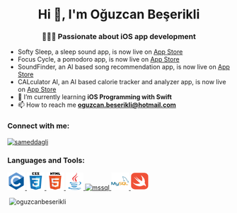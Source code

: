 <h1 align="center">Hi 👋, I'm Oğuzcan Beşerikli</h1>
<h3 align="center">👨🏻‍💻 Passionate about iOS app development</h3>

- Softy Sleep, a sleep sound app, is now live on [App Store](https://apps.apple.com/tr/app/softy-sleep-calm-sounds/id6683283237?l=tr)
- Focus Cycle, a pomodoro app, is now live on [App Store](https://apps.apple.com/us/app/focus-cycle-productivity/id6723672321)
- SoundFinder, an AI based song recommendation app, is now live on [App Store](https://apps.apple.com/us/app/musicwave-ai-song-discovery/id6731746123)
- CALculator AI, an AI based calorie tracker and analyzer app, is now live on [App Store](https://apps.apple.com/us/app/calculator-ai-nutrition-guide/id6739962012)
- 🌱 I’m currently learning **iOS Programming with Swift**
- 📫 How to reach me **oguzcan.beserikli@hotmail.com**

<h3 align="left">Connect with me:</h3>
<p align="left">
<a href="https://www.linkedin.com/in/oguzcanbeserikli" target="blank"><img align="center" src="https://raw.githubusercontent.com/rahuldkjain/github-profile-readme-generator/master/src/images/icons/Social/linked-in-alt.svg" alt="sameddagli" height="30" width="40" /></a>
</p>


<h3 align="left">Languages and Tools:</h3>
<p align="left"> <a href="https://www.cprogramming.com/" target="_blank" rel="noreferrer"> <img src="https://raw.githubusercontent.com/devicons/devicon/master/icons/c/c-original.svg" alt="c" width="40" height="40"/> </a> <a href="https://www.w3schools.com/css/" target="_blank" rel="noreferrer"> <img src="https://raw.githubusercontent.com/devicons/devicon/master/icons/css3/css3-original-wordmark.svg" alt="css3" width="40" height="40"/> </a> <a href="https://www.w3.org/html/" target="_blank" rel="noreferrer"> <img src="https://raw.githubusercontent.com/devicons/devicon/master/icons/html5/html5-original-wordmark.svg" alt="html5" width="40" height="40"/> </a> <a href="https://www.java.com" target="_blank" rel="noreferrer"> <img src="https://raw.githubusercontent.com/devicons/devicon/master/icons/java/java-original.svg" alt="java" width="40" height="40"/> </a> <a href="https://www.microsoft.com/en-us/sql-server" target="_blank" rel="noreferrer"> <img src="https://www.svgrepo.com/show/303229/microsoft-sql-server-logo.svg" alt="mssql" width="40" height="40"/> </a> <a href="https://www.mysql.com/" target="_blank" rel="noreferrer"> <img src="https://raw.githubusercontent.com/devicons/devicon/master/icons/mysql/mysql-original-wordmark.svg" alt="mysql" width="40" height="40"/> </a> <a href="https://developer.apple.com/swift/" target="_blank" rel="noreferrer"> <img src="https://raw.githubusercontent.com/devicons/devicon/master/icons/swift/swift-original.svg" alt="swift" width="40" height="40"/> </a> </p>

<p>&nbsp;<img align="center" src="https://github-readme-stats.vercel.app/api?username=oguzcanbeserikli&show_icons=true&locale=en" alt="oguzcanbeserikli" /></p>
